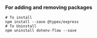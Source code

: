 
### For adding and removing packages

```
# To install
npm install --save @types/express
# To Uninstall
npm uninstall dotenv-flow --save
```


